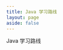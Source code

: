 ```yaml
---
title: Java 学习路线
layout: page
aside: false
---
```


<div :class="$style.container">
    <div :class="$style.title">Java 学习路线</div>
    <learning-route :route-data="backEndData"></learning-route>
    <giscus-comment />
</div>

<script setup>
import LearningRoute from "../../.vitepress/views/learningRoute/LearningRoute.vue";
import { backEndData } from "../../.vitepress/routeData/backEndData.mjs";
</script>

<style module>
.container {
    margin: 20px 9%;
}

.title {
    color: #3c3c43;
    font-size: 28px;
    font-weight: 600;
    margin-bottom: 16px;
}
</style>

